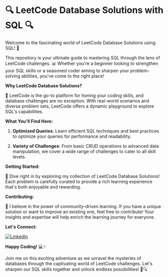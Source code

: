 # **🔍 LeetCode Database Solutions with SQL 🔍**

Welcome to the fascinating world of LeetCode Database Solutions using SQL! 🎉

This repository is your ultimate guide to mastering SQL through the lens of LeetCode challenges. 📊 Whether you're a beginner looking to strengthen your SQL skills or a seasoned coder aiming to sharpen your problem-solving abilities, you've come to the right place!

**Why LeetCode Database Solutions?**

🚀 LeetCode is the go-to platform for honing your coding skills, and database challenges are no exception. With real-world scenarios and diverse problem sets, LeetCode offers a dynamic playground to explore SQL's capabilities.

**What You'll Find Here:**

1. **Optimized Queries**: Learn efficient SQL techniques and best practices to optimize your queries for performance and readability.

2. **Variety of Challenges**: From basic CRUD operations to advanced data manipulation, we cover a wide range of challenges to cater to all skill levels.


**Getting Started:**

🔗 Dive right in by exploring my collection of LeetCode Database Solutions! Each problem is carefully curated to provide a rich learning experience that's both enjoyable and rewarding.

**Contributing:**

🤝 I believe in the power of community-driven learning. If you have a unique solution or want to improve an existing one, feel free to contribute! Your insights and expertise will help enrich the learning journey for everyone.

**Let's Connect:**

[![LinkedIn](https://img.shields.io/badge/LinkedIn-%230077B5.svg?logo=linkedin&logoColor=white)](https://linkedin.com/in/https://www.linkedin.com/in/aditivaidya10/)

**Happy Coding!** 💻✨

Join me on this exciting adventure as we unravel the mysteries of databases through the captivating world of LeetCode challenges. Let's sharpen our SQL skills together and unlock endless possibilities! 🚀🔍
